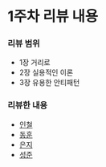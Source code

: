 # 1주차 리뷰 내용

### 리뷰 범위

* 1장 거리로
* 2장 실용적인 이론
* 3장 유용한 안티패턴

### 리뷰한 내용

* [인철](broken-reference)
* [동훈](broken-reference)
* [은지](broken-reference)
* [성준](broken-reference)
